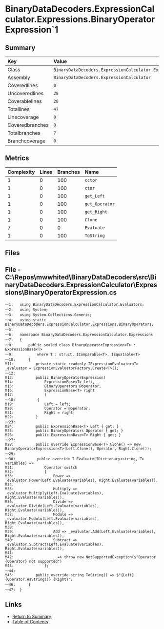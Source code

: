 ﻿# BinaryDataDecoders.ExpressionCalculator.Expressions.BinaryOperatorExpression`1

## Summary

| Key             | Value                                                                            |
| :-------------- | :------------------------------------------------------------------------------- |
| Class           | `BinaryDataDecoders.ExpressionCalculator.Expressions.BinaryOperatorExpression`1` |
| Assembly        | `BinaryDataDecoders.ExpressionCalculator`                                        |
| Coveredlines    | `0`                                                                              |
| Uncoveredlines  | `28`                                                                             |
| Coverablelines  | `28`                                                                             |
| Totallines      | `47`                                                                             |
| Linecoverage    | `0`                                                                              |
| Coveredbranches | `0`                                                                              |
| Totalbranches   | `7`                                                                              |
| Branchcoverage  | `0`                                                                              |

## Metrics

| Complexity | Lines | Branches | Name           |
| :--------- | :---- | :------- | :------------- |
| 1          | 0     | 100      | `cctor`        |
| 1          | 0     | 100      | `ctor`         |
| 1          | 0     | 100      | `get_Left`     |
| 1          | 0     | 100      | `get_Operator` |
| 1          | 0     | 100      | `get_Right`    |
| 1          | 0     | 100      | `Clone`        |
| 7          | 0     | 0        | `Evaluate`     |
| 1          | 0     | 100      | `ToString`     |

## Files

## File - C:\Repos\mwwhited\BinaryDataDecoders\src\BinaryDataDecoders.ExpressionCalculator\Expressions\BinaryOperatorExpression.cs

```CSharp
〰1:   using BinaryDataDecoders.ExpressionCalculator.Evaluators;
〰2:   using System;
〰3:   using System.Collections.Generic;
〰4:   using static BinaryDataDecoders.ExpressionCalculator.Expressions.BinaryOperators;
〰5:   
〰6:   namespace BinaryDataDecoders.ExpressionCalculator.Expressions
〰7:   {
〰8:       public sealed class BinaryOperatorExpression<T> : ExpressionBase<T>
〰9:           where T : struct, IComparable<T>, IEquatable<T>
〰10:      {
‼11:          private static readonly IExpressionEvaluator<T> _evaluator = ExpressionEvaluatorFactory.Create<T>();
〰12:  
‼13:          public BinaryOperatorExpression(
‼14:              ExpressionBase<T> left,
‼15:              BinaryOperators @operator,
‼16:              ExpressionBase<T> right
‼17:              )
〰18:          {
‼19:              Left = left;
‼20:              Operator = @operator;
‼21:              Right = right;
‼22:          }
〰23:  
‼24:          public ExpressionBase<T> Left { get; }
‼25:          public BinaryOperators Operator { get; }
‼26:          public ExpressionBase<T> Right { get; }
〰27:  
‼28:          public override ExpressionBase<T> Clone() => new BinaryOperatorExpression<T>(Left.Clone(), Operator, Right.Clone());
〰29:  
〰30:          public override T Evaluate(IDictionary<string, T> variables) =>
‼31:              Operator switch
‼32:              {
‼33:                  Power => _evaluator.Power(Left.Evaluate(variables), Right.Evaluate(variables)),
‼34:  
‼35:                  Multiply => _evaluator.Multiply(Left.Evaluate(variables), Right.Evaluate(variables)),
‼36:                  Divide => _evaluator.Divide(Left.Evaluate(variables), Right.Evaluate(variables)),
‼37:                  Modulo => _evaluator.Modulo(Left.Evaluate(variables), Right.Evaluate(variables)),
‼38:  
‼39:                  Add => _evaluator.Add(Left.Evaluate(variables), Right.Evaluate(variables)),
‼40:                  Subtract => _evaluator.Subtract(Left.Evaluate(variables), Right.Evaluate(variables)),
‼41:  
‼42:                  _ => throw new NotSupportedException($"Operator {Operator} not supported")
‼43:              };
〰44:  
‼45:          public override string ToString() => $"{Left} {Operator.AsString()} {Right}";
〰46:      }
〰47:  }
```

## Links

* [Return to Summary](Summary.md)
* [Table of Contents](../TOC.md)

